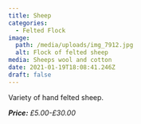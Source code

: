 ```yaml
---
title: Sheep
categories:
  - Felted Flock
image:
  path: /media/uploads/img_7912.jpg
  alt: Flock of felted sheep
media: Sheeps wool and cotton
date: 2021-01-19T18:08:41.246Z
draft: false
---
```

Variety of hand felted sheep.

***Price:** £5.00-£30.00*